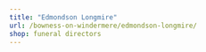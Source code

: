 ```yaml
---
title: "Edmondson Longmire"
url: /bowness-on-windermere/edmondson-longmire/
shop: funeral directors
---
```

